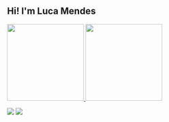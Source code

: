 ## Hi! I'm Luca Mendes
<div>
  <a href="https://github.com/andreLucao">
  <img height="180em" src="https://github-readme-stats.vercel.app/api?username=andreLucao&show_icons=true&theme=gotham&include_all_commits=true&count_private=true"/>
  <img height="180em" src="https://github-readme-stats.vercel.app/api/top-langs/?username=andreLucao&layout=compact&langs_count=16&theme=gotham"/>
</div>

  <a href = "mailto:luca@prismma.pro"><img src="https://img.shields.io/badge/-Gmail-%23333?style=for-the-badge&logo=gmail&logoColor=white" target="_blank"></a>
  <a href="https://www.linkedin.com/in/luca-mendes" target="_blank"><img src="https://img.shields.io/badge/-LinkedIn-%230077B5?style=for-the-badge&logo=linkedin&logoColor=white" target="_blank"></a>                    
</div>
